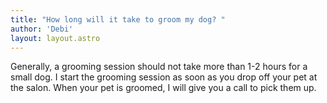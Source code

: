 ```yaml
---
title: "How long will it take to groom my dog? "
author: 'Debi'
layout: layout.astro
---
```


Generally, a grooming session should not take more than 1-2 hours for a small dog. I start the grooming session as soon as you drop off your pet at the salon. When your pet is groomed, I will give you a call to pick them up. 
